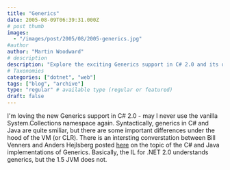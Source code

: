 ```yaml
---
title: "Generics"
date: 2005-08-09T06:39:31.000Z
# post thumb
images:
  - "/images/post/2005/08/2005-generics.jpg"
#author
author: "Martin Woodward"
# description
description: "Explore the exciting Generics support in C# 2.0 and its differences compared to Java, as discussed by Bill Venners and Anders Hejlsberg."
# Taxonomies
categories: ["dotnet", "web"]
tags: ["blog", "archive"]
type: "regular" # available type (regular or featured)
draft: false
---
```

I'm loving the new Generics support in C# 2.0 - may I never use the vanilla System.Collections namespace again.  Syntactically, generics in C# and Java are quite smiliar, but there are some important differences under the hood of the VM (or CLR).  There is an intersting converstation between Bill Venners and Anders Hejlsberg posted [here](http://www.artima.com/intv/generics2.html) on the topic of the C# and Java implementations of Generics.  Basically, the IL for .NET 2.0 understands generics, but the 1.5 JVM does not.